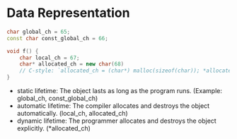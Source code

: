 # Data Representation
```cpp
char global_ch = 65;
const char const_global_ch = 66;

void f() {
    char local_ch = 67;
    char* allocated_ch = new char(68)
    // C-style: `allocated_ch = (char*) malloc(sizeof(char)); *allocated_ch = 68;`
}
```
* static lifetime: The object lasts as long as the program runs. (Example: global_ch, const_global_ch)
* automatic lifetime: The compiler allocates and destroys the object automatically. (local_ch, allocated_ch)
* dynamic lifetime: The programmer allocates and destroys the object explicitly. (*allocated_ch)
